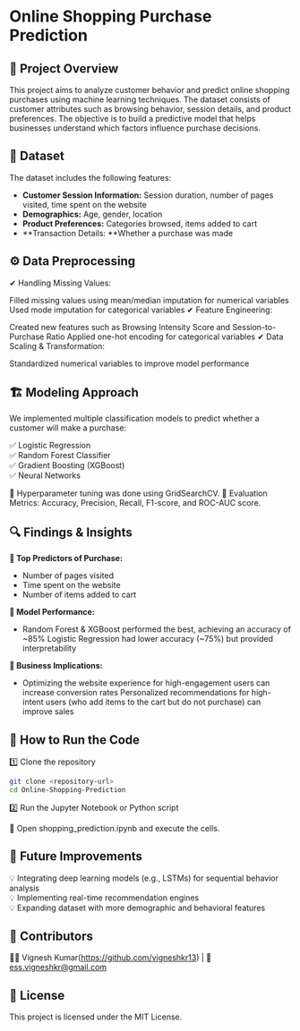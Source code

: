 # Online Shopping Purchase Prediction

## 📌 Project Overview
This project aims to analyze customer behavior and predict online shopping purchases using machine learning techniques. The dataset consists of customer attributes such as browsing behavior, session details, and product preferences. The objective is to build a predictive model that helps businesses understand which factors influence purchase decisions.

## 📂 Dataset

The dataset includes the following features:

- **Customer Session Information:** Session duration, number of pages visited, time spent on the website
- **Demographics:** Age, gender, location
- **Product Preferences:** Categories browsed, items added to cart
- **Transaction Details: **Whether a purchase was made

  
## ⚙️ Data Preprocessing

✔ Handling Missing Values:

Filled missing values using mean/median imputation for numerical variables
Used mode imputation for categorical variables
✔ Feature Engineering:

Created new features such as Browsing Intensity Score and Session-to-Purchase Ratio
Applied one-hot encoding for categorical variables
✔ Data Scaling & Transformation:

Standardized numerical variables to improve model performance


## 🏗️ Modeling Approach
We implemented multiple classification models to predict whether a customer will make a purchase:

✅ Logistic Regression<br>
✅ Random Forest Classifier<br>
✅ Gradient Boosting (XGBoost)<br>
✅ Neural Networks<br>

📌 Hyperparameter tuning was done using GridSearchCV.
📌 Evaluation Metrics: Accuracy, Precision, Recall, F1-score, and ROC-AUC score.

## 🔍 Findings & Insights<br>

**🔹 Top Predictors of Purchase:**
- Number of pages visited
- Time spent on the website
- Number of items added to cart

**🔹 Model Performance:**

- Random Forest & XGBoost performed the best, achieving an accuracy of ~85%
Logistic Regression had lower accuracy (~75%) but provided interpretability

**🔹 Business Implications:**<br>
- Optimizing the website experience for high-engagement users can increase conversion rates
Personalized recommendations for high-intent users (who add items to the cart but do not purchase) can improve sales


## 🚀 How to Run the Code
1️⃣ Clone the repository
```sh
git clone <repository-url>
cd Online-Shopping-Prediction
```

2️⃣  Run the Jupyter Notebook or Python script

📌 Open shopping_prediction.ipynb and execute the cells.

## 🔮 Future Improvements<br>

💡 Integrating deep learning models (e.g., LSTMs) for sequential behavior analysis<br>
💡 Implementing real-time recommendation engines<br>
💡 Expanding dataset with more demographic and behavioral features<br>

## 🤝 Contributors

👨‍💻 Vignesh Kumar(https://github.com/vigneshkr13) | 📧 ess.vigneshkr@gmail.com

## 📜 License
This project is licensed under the MIT License.
